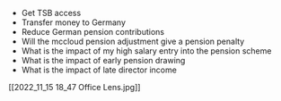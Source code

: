 - Get TSB access
- Transfer money to Germany
- Reduce German pension contributions
- Will the mccloud pension adjustment give a pension penalty
- What is the impact of my high salary entry into the pension scheme
- What is the impact of early pension drawing
- What is the impact of late director income

[[2022_11_15 18_47 Office Lens.jpg]]